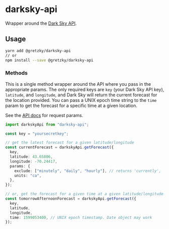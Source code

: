 # darksky-api

Wrapper around the [Dark Sky API](https://darksky.net/dev/docs).

## Usage

```bash
yarn add @gretzky/darksky-api
// or
npm install --save @gretzky/darksky-api
```

### Methods

This is a single method wrapper around the API where you pass in the appropriate params. The only required keys are `key` (your Dark Sky API key), `latitude`, and `longitude`, and Dark Sky will return the current forecast for the location provided. You can pass a UNIX epoch time string to the `time` param to get the forecast for a specific time at a given location.

See the [API docs](https://darksky.net/dev/docs) for request params.

```ts
import darkskyApi from "darksky-api";

const key = "yoursecretkey";

// get the latest forecast for a given latitude/longitude
const currentForecast = darkskyApi.getForecast({
  key,
  latitude: 43.65806,
  longitude: -70.24417,
  params: {
    exclude: ["minutely", "daily", "hourly"], // returns 'currently', 'alerts', 'flags'
    units: "ca",
  },
});

// or, get the forecast for a given time at a given latitude/longitude
const tomorrowAfternoonForecast = darkskyApi.getForecast({
  key,
  latitude,
  longitude,
  time: 1599053400, // UNIX epoch timestamp. Date object may work
});
```
